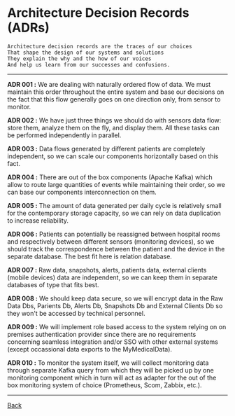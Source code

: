 # Architecture Decision Records (ADRs)

    Architecture decision records are the traces of our choices
    That shape the design of our systems and solutions
    They explain the why and the how of our voices
    And help us learn from our successes and confusions.

---

**ADR 001 :** We are dealing with naturally ordered flow of data. We must maintain this order throughout the entire system and base our decisions on the fact that this flow generally goes on one direction only, from sensor to monitor.

**ADR 002 :** We have just three things we should do with sensors data flow: store them, analyze them on the fly, and display them. All these tasks can be performed independently in parallel.

**ADR 003 :** Data flows generated by different patients are completely independent, so we can scale our components horizontally based on this fact.

**ADR 004 :** There are out of the box components (Apache Kafka) which allow to route large quantities of events while maintaining their order, so we can base our components interconnection on them.

**ADR 005 :** The amount of data generated per daily cycle is relatively small for the contemporary storage capacity, so we can rely on data duplication to increase reliability.

**ADR 006 :** Patients can potentially be reassigned between hospital rooms and respectively between different sensors (monitoring devices), so we should track the correspondence between the patient and the device in the separate database. The best fit here is relation database.

**ADR 007 :** Raw data, snapshots, alerts, patients data, external clients (mobile devices) data are independent, so we can keep them in separate databases of type that fits best.

**ADR 008 :** We should keep data secure, so we will encrypt data in the Raw Data Dbs, Parients Db, Alerts Db, Snapshots Db and External Clients Db so they won't be accessed by technical personnel.

**ADR 009 :** We will implement role based access to the system relying on on premises authentication provider since there are no requirements concerning seamless integration and/or SSO with other external systems (except occassional data exports to the MyMedicalData).

**ADR 010 :** To monitor the system itself, we will collect monitoring data through separate Kafka query from which they will be picked up by one monitoring component which in turn will act as adapter for the out of the box monitoring system of choice (Prometheus, Scom, Zabbix, etc.).

---

[Back](./README.md)